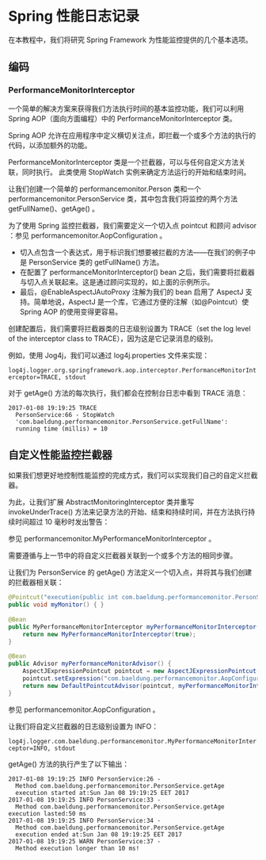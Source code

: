 # Spring 性能日志记录

在本教程中，我们将研究 Spring Framework 为性能监控提供的几个基本选项。

## 编码

### PerformanceMonitorInterceptor

一个简单的解决方案来获得我们方法执行时间的基本监控功能，我们可以利用 Spring AOP（面向方面编程）中的 PerformanceMonitorInterceptor 类。

Spring AOP 允许在应用程序中定义横切关注点，即拦截一个或多个方法的执行的代码，以添加额外的功能。

PerformanceMonitorInterceptor 类是一个拦截器，可以与任何自定义方法关联，同时执行。 此类使用 StopWatch 实例来确定方法运行的开始和结束时间。

让我们创建一个简单的 performancemonitor.Person 类和一个 performancemonitor.PersonService 类，其中包含我们将监控的两个方法 getFullName()、getAge() 。

为了使用 Spring 监控拦截器，我们需要定义一个切入点 pointcut 和顾问 advisor ：参见 performancemonitor.AopConfiguration 。

- 切入点包含一个表达式，用于标识我们想要被拦截的方法——在我们的例子中是 PersonService 类的 getFullName() 方法。
- 在配置了 performanceMonitorInterceptor() bean 之后，我们需要将拦截器与切入点关联起来。这是通过顾问实现的，如上面的示例所示。
- 最后，@EnableAspectJAutoProxy 注解为我们的 bean 启用了 AspectJ 支持。简单地说，AspectJ 是一个库，它通过方便的注解（如@Pointcut）使 Spring AOP 的使用变得更容易。

创建配置后，我们需要将拦截器类的日志级别设置为 TRACE（set the log level of the interceptor class to TRACE），因为这是它记录消息的级别。

例如，使用 Jog4j，我们可以通过 log4j.properties 文件来实现：

`log4j.logger.org.springframework.aop.interceptor.PerformanceMonitorInterceptor=TRACE, stdout`

对于 getAge() 方法的每次执行，我们都会在控制台日志中看到 TRACE 消息：

```log
2017-01-08 19:19:25 TRACE 
  PersonService:66 - StopWatch 
  'com.baeldung.performancemonitor.PersonService.getFullName': 
  running time (millis) = 10
```

## 自定义性能监控拦截器

如果我们想更好地控制性能监控的完成方式，我们可以实现我们自己的自定义拦截器。

为此，让我们扩展 AbstractMonitoringInterceptor 类并重写 invokeUnderTrace() 方法来记录方法的开始、结束和持续时间，并在方法执行持续时间超过 10 毫秒时发出警告：

参见 performancemonitor.MyPerformanceMonitorInterceptor 。

需要遵循与上一节中的将自定义拦截器关联到一个或多个方法的相同步骤。

让我们为 PersonService 的 getAge() 方法定义一个切入点，并将其与我们创建的拦截器相关联：

```java
@Pointcut("execution(public int com.baeldung.performancemonitor.PersonService.getAge(..))")
public void myMonitor() { }
    
@Bean
public MyPerformanceMonitorInterceptor myPerformanceMonitorInterceptor() {
    return new MyPerformanceMonitorInterceptor(true);
}
    
@Bean
public Advisor myPerformanceMonitorAdvisor() {
    AspectJExpressionPointcut pointcut = new AspectJExpressionPointcut();
    pointcut.setExpression("com.baeldung.performancemonitor.AopConfiguration.myMonitor()");
    return new DefaultPointcutAdvisor(pointcut, myPerformanceMonitorInterceptor());
}
```

参见 performancemonitor.AopConfiguration 。

让我们将自定义拦截器的日志级别设置为 INFO：

`log4j.logger.com.baeldung.performancemonitor.MyPerformanceMonitorInterceptor=INFO, stdout`

getAge() 方法的执行产生了以下输出：

```log
2017-01-08 19:19:25 INFO PersonService:26 - 
  Method com.baeldung.performancemonitor.PersonService.getAge 
  execution started at:Sun Jan 08 19:19:25 EET 2017
2017-01-08 19:19:25 INFO PersonService:33 - 
  Method com.baeldung.performancemonitor.PersonService.getAge execution lasted:50 ms
2017-01-08 19:19:25 INFO PersonService:34 - 
  Method com.baeldung.performancemonitor.PersonService.getAge 
  execution ended at:Sun Jan 08 19:19:25 EET 2017
2017-01-08 19:19:25 WARN PersonService:37 - 
  Method execution longer than 10 ms!
```

